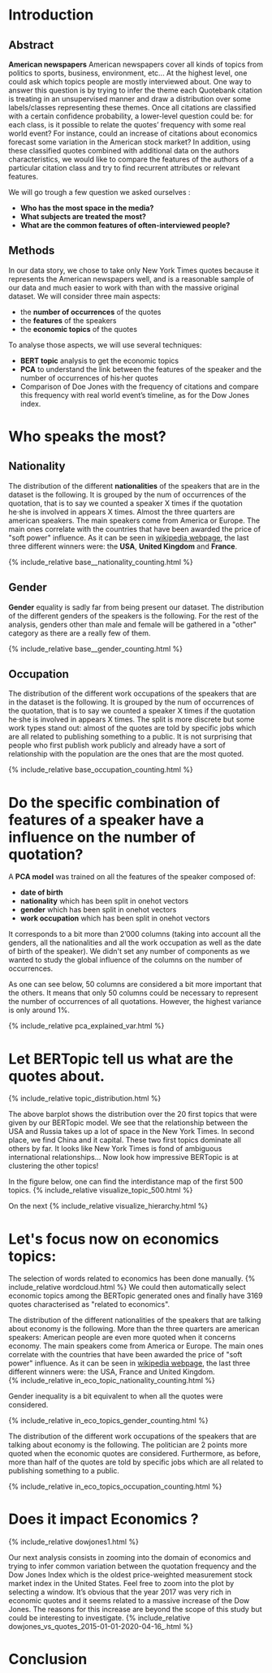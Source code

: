 <script src="https://cdn.plot.ly/plotly-2.6.3.min.js"></script>
# Introduction

## Abstract

**American newspapers** American newspapers cover all kinds of topics from politics to sports, business, environment, etc... At the highest level, one could ask which topics people are mostly interviewed about. One way to answer this question is by trying to infer the theme each Quotebank citation is treating in an unsupervised manner and draw a distribution over some labels/classes representing these themes. Once all citations are classified with a certain confidence probability, a lower-level question could be: for each class, is it possible to relate the quotes’ frequency with some real world event? For instance, could an increase of citations about economics forecast some variation in the American stock market? In addition, using these classified quotes combined with additional data on the authors characteristics, we would like to compare the features of the authors of a particular citation class and try to find recurrent attributes or relevant features.

We will go trough a few question we asked ourselves : 
- **Who has the most space in the media?**
- **What subjects are treated the most?**
- **What are the common features of often-interviewed people?**

## Methods

In our data story, we chose to take only New York Times quotes because it represents the American newspapers well, and is a reasonable sample of our data and much easier to work with than with the massive original dataset. 
We will consider three main aspects:
- the **number of occurrences** of the quotes
- the **features** of the speakers
- the **economic topics** of the quotes

To analyse those aspects, we will use several techniques:
- **BERT topic** analysis to get the economic topics
- **PCA** to understand the link between the features of the speaker and the number of occurrences of his·her quotes
- Comparison of Doe Jones with the frequency of citations and compare this frequency with real world event’s timeline, as for the Dow Jones index.


# Who speaks the most? 

## Nationality
    
The distribution of the different **nationalities** of the speakers that are in the dataset is the following. It is grouped by the num of occurrences of the quotation, that is to say we counted a speaker X times if the quotation he·she is involved in appears X times. Almost the three quarters are american speakers. The main speakers come from America or Europe. The main ones correlate with the countries that have been awarded the price of "soft power" influence. As it can be seen in [wikipedia webpage](https://en.wikipedia.org/wiki/Soft_power), the last three different winners were: the **USA**, **United Kingdom** and **France**.

{% include_relative base__nationality_counting.html %}

## Gender

**Gender** equality is sadly far from being present our dataset. The distribution of the different genders of the speakers is the following. For the rest of the analysis, genders other than male and female will be gathered in a "other" category as there are a really few of them.

{% include_relative base__gender_counting.html %}

## Occupation

The distribution of the different work occupations of the speakers that are in the dataset is the following. It is grouped by the num of occurrences of the quotation, that is to say we counted a speaker X times if the quotation he·she is involved in appears X times. The split is more discrete but some work types stand out: almost of the quotes are told by specific jobs which are all related to publishing something to a public. It is not surprising that people who first publish work publicly and already have a sort of relationship with the population are the ones that are the most quoted. 

{% include_relative base_occupation_counting.html %}
  
# Do the specific combination of features of a speaker have a influence on the number of quotation?

A **PCA model** was trained on all the features of the speaker composed of:
- **date of birth**
- **nationality** which has been split in onehot vectors
- **gender** which has been split in onehot vectors
- **work occupation** which has been split in onehot vectors

It corresponds to a bit more than 2’000 columns (taking into account all the genders, all the nationalities and all the work occupation as well as the date of birth of the speaker). We didn't set any number of components as we wanted to study the global influence of the columns on the number of occurrences.

As one can see below, 50 columns are considered a bit more important that the others. It means that only 50 columns could be necessary to represent the number of occurrences of all quotations. However, the highest variance is only around 1%. 

{% include_relative pca_explained_var.html %}


# Let BERTopic tell us what are the quotes about.

{% include_relative topic_distribution.html %}
        
The above barplot shows the distribution over the 20 first topics that were given by our BERTopic model. We see that the relationship between the USA and Russia takes up a lot of space in the New York Times. In second place, we find China and it capital. These two first topics dominate all others by far. It looks like New York Times is fond of ambiguous international relationships... Now look how impressive BERTopic is at clustering the other topics!

In the figure below, one can find the interdistance map of the first 500 topics.
{% include_relative visualize_topic_500.html %}

On the next 
{% include_relative visualize_hierarchy.html %}
# Let's focus now on economics topics: 
The selection of words related to economics has been done manually.
{% include_relative wordcloud.html %}
We could then automatically select economic topics among the BERTopic generated ones and finally have 3169 quotes characterised as "related to economics".
      
 
 The distribution of the different nationalities of the speakers that are talking about economy is the following. More than the three quarters are american speakers: American people are even more quoted when it concerns economy. The main speakers come from America or Europe. The main ones correlate with the countries that have been awarded the price of "soft power" influence. As it can be seen in [wikipedia webpage](https://en.wikipedia.org/wiki/Soft_power), the last three different winners were: the USA, France and United Kingdom.       
{% include_relative in_eco_topic_nationality_counting.html %}

        
Gender inequality is a bit equivalent to when all the quotes were considered.

{% include_relative in_eco_topics_gender_counting.html %}


The distribution of the different work occupations of the speakers that are talking about economy is the following. The politician are 2 points more quoted when the economic quotes are considered. Furthermore, as before, more than half of the quotes are told by specific jobs which are all related to publishing something to a public.
        
{% include_relative in_eco_topics_occupation_counting.html %}
        
# Does it impact Economics ? 

{% include_relative dowjones1.html %}

        
Our next analysis consists in zooming into the domain of economics and trying to infer common variation between the quotation frequency and the Dow Jones Index which is the oldest price-weighted measurement stock market index in the United States. Feel free to zoom into the plot by selecting a window. It’s obvious that the year 2017 was very rich in economic quotes and it seems related to a massive increase of the Dow Jones. The reasons for this increase are beyond the scope of this study but could be interesting to investigate.
{% include_relative dowjones_vs_quotes_2015-01-01-2020-04-16_.html %}
    
# Conclusion
